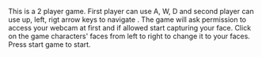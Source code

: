 This is a 2 player game. First player can use A, W, D and second player can use up, left, rigt arrow keys to navigate . The game will ask permission to access your webcam at first and if allowed start capturing your face. Click on the game characters' faces from left to right to change it to your faces. Press start game to start.
